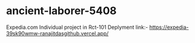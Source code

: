 # ancient-laborer-5408
Expedia.com
Individual project in Rct-101
Deplyment link:-
https://expedia-39sk90wmw-ranajitdasgithub.vercel.app/